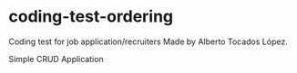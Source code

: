 # coding-test-ordering
Coding test for job application/recruiters
Made by Alberto Tocados López.

Simple CRUD Application

